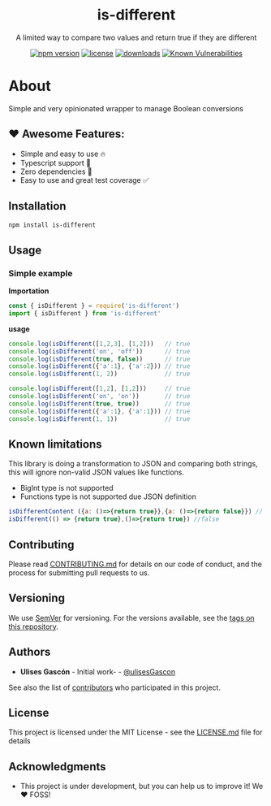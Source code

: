 <p align="center"><h1 align="center">
  is-different
</h1>

<p align="center">
  A limited way to compare two values and return true if they are different
</p>

<p align="center">
  <a href="https://www.npmjs.org/package/is-different"><img src="https://badgen.net/npm/v/is-different" alt="npm version"/></a>
  <a href="https://www.npmjs.org/package/is-different"><img src="https://badgen.net/npm/license/is-different" alt="license"/></a>
  <a href="https://www.npmjs.org/package/is-different"><img src="https://badgen.net/npm/dt/is-different" alt="downloads"/></a>
  <a href="https://snyk.io/test/github/ulisesgascon/micro-utilities"><img src="https://snyk.io/test/github/ulisesgascon/micro-utilities/badge.svg" alt="Known Vulnerabilities"/></a>
</p>


# About

Simple and very opinionated wrapper to manage Boolean conversions

## ❤️ Awesome Features:


- Simple and easy to use 🔥
- Typescript support 💪
- Zero dependencies 🚀
- Easy to use and great test coverage ✅


## Installation

```bash
npm install is-different
```

## Usage

### Simple example

**Importation**

```js
const { isDifferent } = require('is-different')
import { isDifferent } from 'is-different'
```

**usage**

```js
console.log(isDifferent([1,2,3], [1,2]))   // true
console.log(isDifferent('on', 'off'))      // true
console.log(isDifferent(true, false))      // true
console.log(isDifferent({'a':1}, {'a':2})) // true
console.log(isDifferent(1, 2))             // true 

console.log(isDifferent([1,2], [1,2]))     // true
console.log(isDifferent('on', 'on'))       // true
console.log(isDifferent(true, true))       // true
console.log(isDifferent({'a':1}, {'a':1})) // true
console.log(isDifferent(1, 1))             // true 
```

## Known limitations

This library is doing a transformation to JSON and comparing both strings, this will ignore non-valid JSON values like functions.

- BigInt type is not supported
- Functions type is not supported due JSON definition

```js
isDifferentContent ({a: ()=>{return true}},{a: ()=>{return false}}) // false
isDifferent(() => {return true},()=>{return true}) //false
```


## Contributing

Please read [CONTRIBUTING.md](https://github.com/UlisesGascon/.github/blob/main/contributing.md) for details on our code of conduct, and the process for submitting pull requests to us.

## Versioning

We use [SemVer](http://semver.org/) for versioning. For the versions available, see the [tags on this repository](https://github.com/ulisesGascon/micro-utilities/tags).

## Authors

- **Ulises Gascón** - Initial work- - [@ulisesGascon](https://github.com/ulisesGascon)

See also the list of [contributors](https://github.com/ulisesGascon/micro-utilities/contributors) who participated in this project.

## License

This project is licensed under the MIT License - see the [LICENSE.md](../../LICENSE.md) file for details

## Acknowledgments

- This project is under development, but you can help us to improve it! We :heart: FOSS!